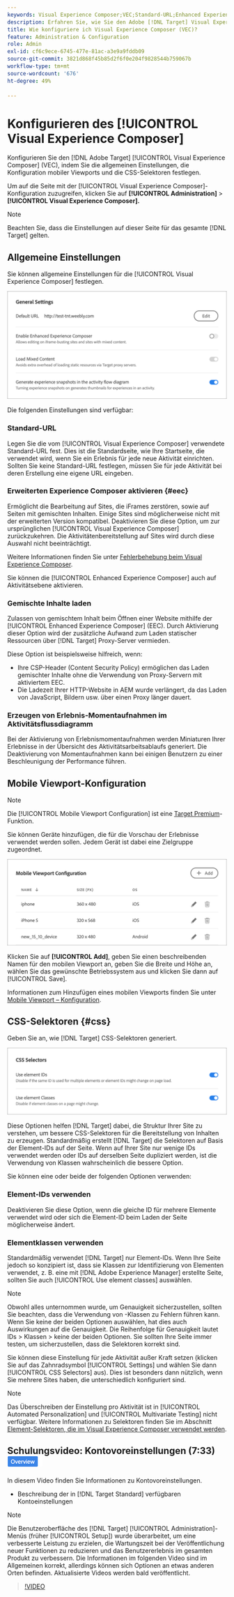 ```yaml
---
keywords: Visual Experience Composer;VEC;Standard-URL;Enhanced Experience Composer;EEC;gemischte Inhalte;Erlebnis-Snapshots;mobiler Viewport;CSS;CSS-Selektoren
description: Erfahren Sie, wie Sie den Adobe [!DNL Target] Visual Experience Composer (VEC) konfigurieren, indem Sie seine allgemeinen Einstellungen, die Konfiguration mobiler Viewports und CSS-Selektoren angeben.
title: Wie konfiguriere ich Visual Experience Composer (VEC)?
feature: Administration & Configuration
role: Admin
exl-id: cf6c9ece-6745-477e-81ac-a3e9a9fddb09
source-git-commit: 3821d868f45b85d2f6f0e204f9828544b759067b
workflow-type: tm+mt
source-wordcount: '676'
ht-degree: 49%

---
```


# Konfigurieren des [!UICONTROL Visual Experience Composer]

Konfigurieren Sie den [!DNL Adobe Target] [!UICONTROL Visual Experience Composer] (VEC), indem Sie die allgemeinen Einstellungen, die Konfiguration mobiler Viewports und die CSS-Selektoren festlegen.

Um auf die Seite mit der [!UICONTROL Visual Experience Composer]-Konfiguration zuzugreifen, klicken Sie auf **[!UICONTROL Administration]** > **[!UICONTROL Visual Experience Composer].**

>[!NOTE]
>
>Beachten Sie, dass die Einstellungen auf dieser Seite für das gesamte [!DNL Target] gelten.

## Allgemeine Einstellungen

Sie können allgemeine Einstellungen für die [!UICONTROL Visual Experience Composer] festlegen.

![Abschnitt „Allgemeine Einstellungen“](/help/main/administrating-target/assets/general-settings.png)

Die folgenden Einstellungen sind verfügbar:

### Standard-URL

Legen Sie die vom [!UICONTROL Visual Experience Composer] verwendete Standard-URL fest. Dies ist die Standardseite, wie Ihre Startseite, die verwendet wird, wenn Sie ein Erlebnis für jede neue Aktivität einrichten. Sollten Sie keine Standard-URL festlegen, müssen Sie für jede Aktivität bei deren Erstellung eine eigene URL eingeben.

### Erweiterten Experience Composer aktivieren {#eec}

Ermöglicht die Bearbeitung auf Sites, die iFrames zerstören, sowie auf Seiten mit gemischten Inhalten. Einige Sites sind möglicherweise nicht mit der erweiterten Version kompatibel. Deaktivieren Sie diese Option, um zur ursprünglichen [!UICONTROL Visual Experience Composer] zurückzukehren. Die Aktivitätenbereitstellung auf Sites wird durch diese Auswahl nicht beeinträchtigt.

Weitere Informationen finden Sie unter [Fehlerbehebung beim Visual Experience Composer](/help/main/c-experiences/c-visual-experience-composer/r-troubleshoot-composer/troubleshoot-composer.md).

Sie können die [!UICONTROL Enhanced Experience Composer] auch auf Aktivitätsebene aktivieren.

### Gemischte Inhalte laden

Zulassen von gemischtem Inhalt beim Öffnen einer Website mithilfe der [!UICONTROL Enhanced Experience Composer] (EEC). Durch Aktivierung dieser Option wird der zusätzliche Aufwand zum Laden statischer Ressourcen über [!DNL Target] Proxy-Server vermieden.

Diese Option ist beispielsweise hilfreich, wenn:

* Ihre CSP-Header (Content Security Policy) ermöglichen das Laden gemischter Inhalte ohne die Verwendung von Proxy-Servern mit aktiviertem EEC.
* Die Ladezeit Ihrer HTTP-Website in AEM wurde verlängert, da das Laden von JavaScript, Bildern usw. über einen Proxy länger dauert.

### Erzeugen von Erlebnis-Momentaufnahmen im Aktivitätsflussdiagramm

Bei der Aktivierung von Erlebnismomentaufnahmen werden Miniaturen Ihrer Erlebnisse in der Übersicht des Aktivitätsarbeitsablaufs generiert. Die Deaktivierung von Momentaufnahmen kann bei einigen Benutzern zu einer Beschleunigung der Performance führen.

## Mobile Viewport-Konfiguration  

>[!NOTE]
>
>Die [!UICONTROL Mobile Viewport Configuration] ist eine [Target Premium](/help/main/c-intro/intro.md#premium)-Funktion.


Sie können Geräte hinzufügen, die für die Vorschau der Erlebnisse verwendet werden sollen. Jedem Gerät ist dabei eine Zielgruppe zugeordnet.

![Abschnitt Konfiguration mobiler Viewports](/help/main/administrating-target/assets/mobile-viewport-configuration.png)

Klicken Sie auf **[!UICONTROL Add]**, geben Sie einen beschreibenden Namen für den mobilen Viewport an, geben Sie die Breite und Höhe an, wählen Sie das gewünschte Betriebssystem aus und klicken Sie dann auf [!UICONTROL Save].

Informationen zum Hinzufügen eines mobilen Viewports finden Sie unter [Mobile Viewport – Konfiguration](/help/main/c-experiences/c-visual-experience-composer/mobile-viewports.md).

## CSS-Selektoren {#css}

Geben Sie an, wie [!DNL Target] CSS-Selektoren generiert.

![Abschnitt „CSS-Selektoren“](/help/main/administrating-target/assets/css-selectors.png)

Diese Optionen helfen [!DNL Target] dabei, die Struktur Ihrer Site zu verstehen, um bessere CSS-Selektoren für die Bereitstellung von Inhalten zu erzeugen. Standardmäßig erstellt [!DNL Target] die Selektoren auf Basis der Element-IDs auf der Seite. Wenn auf Ihrer Site nur wenige IDs verwendet werden oder IDs auf derselben Seite dupliziert werden, ist die Verwendung von Klassen wahrscheinlich die bessere Option.

Sie können eine oder beide der folgenden Optionen verwenden:

### Element-IDs verwenden

Deaktivieren Sie diese Option, wenn die gleiche ID für mehrere Elemente verwendet wird oder sich die Element-ID beim Laden der Seite möglicherweise ändert.

### Elementklassen verwenden

Standardmäßig verwendet [!DNL Target] nur Element-IDs. Wenn Ihre Seite jedoch so konzipiert ist, dass sie Klassen zur Identifizierung von Elementen verwendet, z. B. eine mit [!DNL Adobe Experience Manager] erstellte Seite, sollten Sie auch [!UICONTROL Use element classes] auswählen.

>[!NOTE]
>
>Obwohl alles unternommen wurde, um Genauigkeit sicherzustellen, sollten Sie beachten, dass die Verwendung von -Klassen zu Fehlern führen kann. Wenn Sie keine der beiden Optionen auswählen, hat dies auch Auswirkungen auf die Genauigkeit. Die Reihenfolge für Genauigkeit lautet IDs > Klassen > keine der beiden Optionen. Sie sollten Ihre Seite immer testen, um sicherzustellen, dass die Selektoren korrekt sind.

Sie können diese Einstellung für jede Aktivität außer Kraft setzen (klicken Sie auf das Zahnradsymbol [!UICONTROL Settings] und wählen Sie dann [!UICONTROL CSS Selectors] aus). Dies ist besonders dann nützlich, wenn Sie mehrere Sites haben, die unterschiedlich konfiguriert sind.

>[!NOTE]
>
>Das Überschreiben der Einstellung pro Aktivität ist in [!UICONTROL Automated Personalization] und [!UICONTROL Multivariate Testing] nicht verfügbar.  Weitere Informationen zu Selektoren finden Sie im Abschnitt [Element-Selektoren, die im Visual Experience Composer verwendet werden](/help/main/c-experiences/c-visual-experience-composer/vec-selectors.md).

## Schulungsvideo: Kontovoreinstellungen (7:33) ![Übersichts-Badge](/help/main/assets/overview.png)

In diesem Video finden Sie Informationen zu Kontovoreinstellungen.

* Beschreibung der in [!DNL Target Standard] verfügbaren Kontoeinstellungen

>[!NOTE]
>
>Die Benutzeroberfläche des [!DNL Target] [!UICONTROL Administration]-Menüs (früher [!UICONTROL Setup]) wurde überarbeitet, um eine verbesserte Leistung zu erzielen, die Wartungszeit bei der Veröffentlichung neuer Funktionen zu reduzieren und das Benutzererlebnis im gesamten Produkt zu verbessern. Die Informationen im folgenden Video sind im Allgemeinen korrekt, allerdings können sich Optionen an etwas anderen Orten befinden. Aktualisierte Videos werden bald veröffentlicht.

>[!VIDEO](https://video.tv.adobe.com/v/17379)

